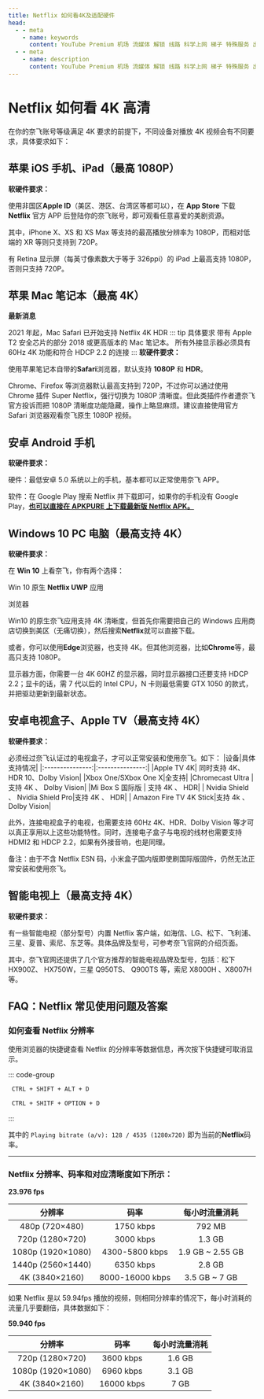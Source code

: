 ```yaml
---
title: Netflix 如何看4K及适配硬件
head:
  - - meta
    - name: keywords
      content: YouTube Premium 机场 流媒体 解锁 线路 科学上网 梯子 特殊服务 出国服务 奈飞 Netflix 迪士尼 YouTube 油管 hulu 一元机场 FlyingBird Bridge the Wise HBO Max Spotify 奈飞小铺 蜜糖商店 银河录像局
  - - meta
    - name: description
      content: YouTube Premium 机场 流媒体 解锁 线路 科学上网 梯子 特殊服务 出国服务 奈飞 Netflix 迪士尼 YouTube 油管 hulu 一元机场 FlyingBird Bridge the Wise HBO Max Spotify 奈飞小铺 蜜糖商店 银河录像局
---
```


# Netflix 如何看 4K 高清

在你的奈飞账号等级满足 4K 要求的前提下，不同设备对播放 4K 视频会有不同要求，具体要求如下：

## 苹果 iOS 手机、iPad（最高 1080P）

**软硬件要求：**

使用非国区**Apple ID**（美区、港区、台湾区等都可以），在 **App Store** 下载 **Netflix** 官方 APP 后登陆你的奈飞账号，即可观看任意喜爱的美剧资源。

其中，iPhone X、XS 和 XS Max 等支持的最高播放分辨率为 1080P，而相对低端的 XR 等则只支持到 720P。

有 Retina 显示屏（每英寸像素数大于等于 326ppi）的 iPad 上最高支持 1080P，否则只支持 720P。

## 苹果 Mac 笔记本（最高 4K）

**最新消息**

2021 年起，Mac Safari 已开始支持 Netflix 4K HDR
::: tip 具体要求
带有 Apple T2 安全芯片的部分 2018 或更高版本的 Mac 笔记本。 所有外接显示器必须具有 60Hz 4K 功能和符合 HDCP 2.2 的连接
:::
**软硬件要求：**

使用苹果笔记本自带的**Safari**浏览器，默认支持 **1080P** 和 **HDR**。

Chrome、Firefox 等浏览器默认最高支持到 720P，不过你可以通过使用 Chrome 插件 Super Netflix，强行切换为 1080P 清晰度。但此类插件作者遭奈飞官方投诉而把 1080P 清晰度功能隐藏，操作上略显麻烦。建议直接使用官方 Safari 浏览器观看奈飞原生 1080P 视频。

## 安卓 Android 手机

**软硬件要求：**

硬件：最低安卓 5.0 系统以上的手机，基本都可以正常使用奈飞 APP。

软件：在 Google Play 搜索 Netflix 并下载即可，如果你的手机没有 Google Play，**[也可以直接在 APKPURE 上下载最新版 Netflix APK。](https://apkpure.com/netflix/com.netflix.mediaclient)**

## Windows 10 PC 电脑（最高支持 4K）

**软硬件要求：**

在 **Win 10** 上看奈飞，你有两个选择：

Win 10 原生 **Netflix UWP** 应用

浏览器

Win10 的原生奈飞应用支持 4K 清晰度，但首先你需要把自己的 Windows 应用商店切换到美区（无痛切换），然后搜索**Netflix**就可以直接下载。

或者，你可以使用**Edge**浏览器，也支持 4K。但其他浏览器，比如**Chrome**等，最高只支持 1080P。

显示器方面，你需要一台 4K 60HZ 的显示器，同时显示器接口还要支持 HDCP 2.2；显卡的话，需 7 代以后的 Intel CPU，N 卡则最低需要 GTX 1050 的款式，并把驱动更新到最新状态。

## 安卓电视盒子、Apple TV（最高支持 4K）

**软硬件要求：**

必须经过奈飞认证过的电视盒子，才可以正常安装和使用奈飞。如下：
|设备|具体支持情况|
|:---------------:|:---------------:|
|Apple TV 4K| 同时支持 4K、HDR 10、Dolby Vision|
|Xbox One/SXbox One X|全支持|
|Chromecast Ultra | 支持 4K 、 Dolby Vision|
|Mi Box S 国际版 | 支持 4K 、 HDR|
| Nvidia Shield 、 Nvidia Shield Pro|支持 4K 、 HDR|
| Amazon Fire TV 4K Stick|支持 4k 、 Dolby Vision|

此外，连接电视盒子的电视，也需要支持 60Hz 4K、HDR、Dolby Vision 等才可以真正享用以上这些功能特性。同时，连接电子盒子与电视的线材也需要支持 HDMI2 和 HDCP 2.2，如果有外接音响，也是同理。

备注：由于不含 Netflix ESN 码，小米盒子国内版即使刷国际版固件，仍然无法正常安装和使用奈飞。

## 智能电视上（最高支持 4K）

**软硬件要求：**

有一些智能电视（部分型号）内置 Netflix 客户端，如海信、LG、松下、飞利浦、三星、夏普、索尼、东芝等。具体品牌及型号，可参考奈飞官网的介绍页面。

其中，奈飞官网还提供了几个官方推荐的智能电视品牌及型号，包括：松下 HX900Z、 HX750W，三星 Q950TS、 Q900TS 等，索尼 X8000H 、X8007H 等。

## FAQ：Netflix 常见使用问题及答案

### 如何查看 Netflix 分辨率

使用浏览器的快捷键查看 Netflix 的分辨率等数据信息，再次按下快捷键可取消显示。

::: code-group

```sh [Windows]
 CTRL + SHIFT + ALT + D
```

```sh [Mac]
 CTRL + SHITF + OPTION + D
```

:::

其中的 `Playing bitrate (a/v): 128 / 4535 (1280x720)` 即为当前的**Netflix**码率。

---

### Netflix 分辨率、码率和对应清晰度如下所示：

**23.976 fps**

|      分辨率       |      码率       |  每小时流量消耗  |
| :---------------: | :-------------: | :--------------: |
|  480p (720×480)   |    1750 kbps    |      792 MB      |
|  720p (1280×720)  |    3000 kbps    |      1.3 GB      |
| 1080p (1920×1080) | 4300-5800 kbps  | 1.9 GB ~ 2.55 GB |
| 1440p (2560×1440) |    6350 kbps    |      2.8 GB      |
|  4K (3840×2160)   | 8000-16000 kbps |  3.5 GB ~ 7 GB   |

如果 Netflix 是以 59.94fps 播放的视频，则相同分辨率的情况下，每小时消耗的流量几乎要翻倍，具体数据如下：

**59.940 fps**

|      分辨率       |    码率    | 每小时流量消耗 |
| :---------------: | :--------: | :------------: |
|  720p (1280×720)  | 3600 kbps  |     1.6 GB     |
| 1080p (1920×1080) | 6960 kbps  |     3.1 GB     |
|  4K (3840×2160)   | 16000 kbps |      7 GB      |
